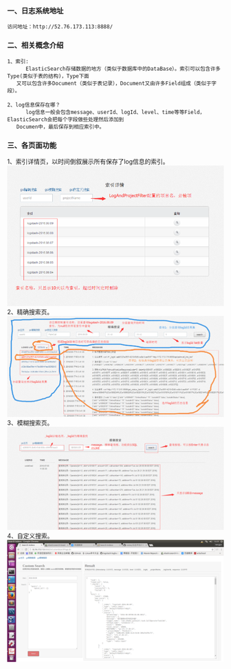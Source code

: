 ### 一、日志系统地址
    访问地址：http://52.76.173.113:8888/
    
### 二、相关概念介绍
    1、索引:
    	  ElasticSearch存储数据的地方（类似于数据库中的DataBase）。索引可以包含许多Type(类似于表的结构)，Type下面
       又可以包含许多Document（类似于表记录），Document又由许多Field组成（类似于字段）。

    2、log信息保存在哪？
    	  log信息一般会包含message、userId、logId、level、time等等Field，ElasticSearch会把每个字段做些处理然后添加到
       Documen中，最后保存到相应索引中。

### 三、各页面功能
1、索引详情页，以时间倒叙展示所有保存了log信息的索引。
![index](https://github.com/JavaServerGroup/notes/blob/master/%E6%97%A5%E5%BF%97%E7%B3%BB%E7%BB%9F/index2.png)
2、精确搜索页。
![accurate-search](https://github.com/JavaServerGroup/notes/blob/master/%E6%97%A5%E5%BF%97%E7%B3%BB%E7%BB%9F/search.png)
3、模糊搜索页。
![fuzzy-search](https://github.com/JavaServerGroup/notes/blob/master/%E6%97%A5%E5%BF%97%E7%B3%BB%E7%BB%9F/fuzzy-search.png)
4、自定义搜索。
![fuzzy-search](https://github.com/JavaServerGroup/notes/blob/master/%E6%97%A5%E5%BF%97%E7%B3%BB%E7%BB%9F/customsearch.png)

	

